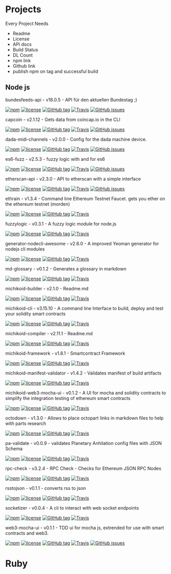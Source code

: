 # Projects

Every Project Needs
* Readme
* License
* APi docs
* Build Status 
* DL Count 
* npm link
* Github link 
* publish npm on tag and successful build 

##  Node js 

bundesfeeds-api - v18.0.5 - API für den aktuellen Bundestag ;)

[![npm](https://img.shields.io/npm/dt/bundesfeeds-api.svg)](https://www.npmjs.com/package/bundesfeeds-api)
[![license](https://img.shields.io/github/license/bundesfeeds/bundesfeeds-api.svg)](https://github.com/bundesfeeds/bundesfeeds-api/blob/master/LICENSE.md)
[![GitHub tag](https://img.shields.io/github/tag/bundesfeeds/bundesfeeds-api.svg)](https://github.com/bundesfeeds/bundesfeeds-api)
[![Travis](https://img.shields.io/travis/bundesfeeds/bundesfeeds-api.svg)](https://travis-ci.org/bundesfeeds/bundesfeeds-api)
[![GitHub issues](https://img.shields.io/github/issues/bundesfeeds/bundesfeeds-api.svg)](https://github.com/bundesfeeds/bundesfeeds-api/issues)

capcoin - v2.1.12 - Gets data from coincap.io in the CLI

[![npm](https://img.shields.io/npm/dt/capcoin.svg)](https://www.npmjs.com/package/capcoin)
[![license](https://img.shields.io/github/license/sebs/capcoin.svg)](https://github.com/sebs/capcoin/blob/master/LICENSE.md)
[![GitHub tag](https://img.shields.io/github/tag/sebs/capcoin.svg)](https://github.com/sebs/capcoin)
[![Travis](https://img.shields.io/travis/sebs/capcoin.svg)](https://travis-ci.org/sebs/capcoin)
[![GitHub issues](https://img.shields.io/github/issues/sebs/capcoin.svg)](https://github.com/sebs/capcoin/issues)

dada-midi-channels - v2.0.0 - Config for the dada machine device.

[![npm](https://img.shields.io/npm/dt/dada-midi-channels.svg)](https://www.npmjs.com/package/dada-midi-channels)
[![license](https://img.shields.io/github/license/sebs/dada-midi-channels.svg)](https://github.com/sebs/dada-midi-channels/blob/master/LICENSE.md)
[![GitHub tag](https://img.shields.io/github/tag/sebs/dada-midi-channels.svg)](https://github.com/sebs/dada-midi-channels)
[![Travis](https://img.shields.io/travis/sebs/dada-midi-channels.svg)](https://travis-ci.org/sebs/dada-midi-channels)
[![GitHub issues](https://img.shields.io/github/issues/sebs/dada-midi-channels.svg)](https://github.com/sebs/dada-midi-channels/issues)

es6-fuzz - v2.5.3 - fuzzy logic with and for es6

[![npm](https://img.shields.io/npm/dt/es6-fuzz.svg)](https://www.npmjs.com/package/es6-fuzz)
[![license](https://img.shields.io/github/license/sebs/es6-fuzz.svg)](https://github.com/sebs/es6-fuzz/blob/master/LICENSE.md)
[![GitHub tag](https://img.shields.io/github/tag/sebs/es6-fuzz.svg)](https://github.com/sebs/es6-fuzz)
[![Travis](https://img.shields.io/travis/sebs/es6-fuzz.svg)](https://travis-ci.org/sebs/es6-fuzz)
[![GitHub issues](https://img.shields.io/github/issues/sebs/es6-fuzz.svg)](https://github.com/sebs/es6-fuzz/issues)

etherscan-api - v2.3.0 - API to etherscan with a simple interface

[![npm](https://img.shields.io/npm/dt/etherscan-api.svg)](https://www.npmjs.com/package/etherscan-api)
[![license](https://img.shields.io/github/license/sebs/etherscan-api.svg)](https://github.com/sebs/etherscan-api/blob/master/LICENSE.md)
[![GitHub tag](https://img.shields.io/github/tag/sebs/etherscan-api.svg)](https://github.com/sebs/etherscan-api)
[![Travis](https://img.shields.io/travis/sebs/etherscan-api.svg)](https://travis-ci.org/sebs/etherscan-api)
[![GitHub issues](https://img.shields.io/github/issues/sebs/etherscan-api.svg)](https://github.com/sebs/etherscan-api/issues)

ethrain - v1.3.4 - Command line Ethereum Testnet Faucet. gets you ether on the ethereum testnet (morden)

[![npm](https://img.shields.io/npm/dt/ethrain.svg)]()
[![license](https://img.shields.io/github/license/sebs/ethrain.svg)]()
[![GitHub tag](https://img.shields.io/github/tag/sebs/ethrain.svg)]()
[![Travis](https://img.shields.io/travis/sebs/ethrain.svg)]()

fuzzylogic - v0.3.1 - A fuzzy logic module for node.js

[![npm](https://img.shields.io/npm/dt/fuzzylogic.svg)]()
[![license](https://img.shields.io/github/license/sebs/node-fuzzylogic.svg)]()
[![GitHub tag](https://img.shields.io/github/tag/sebs/node-fuzzylogic.svg)]()
[![Travis](https://img.shields.io/travis/sebs/node-fuzzylogic.svg)]()

generator-nodecli-awesome - v2.6.0 - A improved Yeoman generator for nodejs cli modules

[![npm](https://img.shields.io/npm/dt/generator-nodecli-awesome.svg)]()
[![license](https://img.shields.io/github/license/sebs/generator-nodecli-awesome.svg)]()
[![GitHub tag](https://img.shields.io/github/tag/sebs/generator-nodecli-awesome.svg)]()
[![Travis](https://img.shields.io/travis/sebs/node-cli-awesome.svg)]()

md-glossary - v0.1.2 - Generates a glossary in markdown

[![npm](https://img.shields.io/npm/dt/md-glossary.svg)]()
[![license](https://img.shields.io/github/license/sebs/md-glossary.svg)]()
[![GitHub tag](https://img.shields.io/github/tag/sebs/md-glossary.svg)]()
[![Travis](https://img.shields.io/travis/sebs/md-glossary.svg)]()

michikoid-builder - v2.1.0 - Readme.md

[![npm](https://img.shields.io/npm/dt/michikoid-builder.svg)]()
[![license](https://img.shields.io/github/license/michikoid/michikoid-builder.svg)]()
[![GitHub tag](https://img.shields.io/github/tag/michikoid/michikoid-builder.svg)]()
[![Travis](https://img.shields.io/travis/michikoid/michikoid-builder.svg)]()

michikoid-cli - v3.15.10 - A command line Interface to build, deploy and test your solidity smart contracts

[![npm](https://img.shields.io/npm/dt/michikoid-cli.svg)]()
[![license](https://img.shields.io/github/license/michikoid/michikoid-cli.svg)]()
[![GitHub tag](https://img.shields.io/github/tag/michikoid/michikoid-cli.svg)]()
[![Travis](https://img.shields.io/travis/michikoid/michikoid-cli.svg)]()

michikoid-compiler - v2.11.1 - Readme.md

[![npm](https://img.shields.io/npm/dt/michikoid-compiler.svg)]()
[![license](https://img.shields.io/github/license/michikoid/michikoid-compiler.svg)]()
[![GitHub tag](https://img.shields.io/github/tag/michikoid/michikoid-compiler.svg)]()
[![Travis](https://img.shields.io/travis/michikoid/michikoid-compiler.svg)]()

michikoid-framework - v1.8.1 - Smartcontract Framework

[![npm](https://img.shields.io/npm/dt/michikoid-framework.svg)]()
[![license](https://img.shields.io/github/license/michikoid/michikoid-framework.svg)]()
[![GitHub tag](https://img.shields.io/github/tag/michikoid/michikoid-framework.svg)]()
[![Travis](https://img.shields.io/travis/michikoid/michikoid-framework.svg)]()

michikoid-manifest-validator - v1.4.2 - Validates manifest of build artifacts

[![npm](https://img.shields.io/npm/dt/michikoid-manifest-validator.svg)]()
[![license](https://img.shields.io/github/license/michikoid/michikoid-manifest-validator.svg)]()
[![GitHub tag](https://img.shields.io/github/tag/michikoid/michikoid-manifest-validator.svg)]()
[![Travis](https://img.shields.io/travis/michikoid/michikoid-manifest-validator.svg)]()

michikoid-web3-mocha-ui - v0.1.2 - A UI for mocha and solidity contracts to simplify the integration testing of ethereum smart contracts

[![npm](https://img.shields.io/npm/dt/michikoid-web3-mocha-ui.svg)]()
[![license](https://img.shields.io/github/license/michikoid/michikoid-web3-mocha-ui.svg)]()
[![GitHub tag](https://img.shields.io/github/tag/michikoid/michikoid-web3-mocha-ui.svg)]()
[![Travis](https://img.shields.io/travis/michikoid/michikoid-web3-mocha-ui.svg)]()

octodown - v1.3.0 - Allows to place octopart links in markdown files to help with parts research

[![npm](https://img.shields.io/npm/dt/octodown.svg)]()
[![license](https://img.shields.io/github/license/sebs/octodown.svg)]()
[![GitHub tag](https://img.shields.io/github/tag/sebs/octodown.svg)]()
[![Travis](https://img.shields.io/travis/sebs/octodown.svg)]()

pa-validate - v0.0.9 - validates Planetary Anhilation config files with JSON Schema

[![npm](https://img.shields.io/npm/dt/pa-validate.svg)]()
[![license](https://img.shields.io/github/license/sebs/pa-validate.svg)]()
[![GitHub tag](https://img.shields.io/github/tag/sebs/pa-validate.svg)]()
[![Travis](https://img.shields.io/travis/sebs/pa-validate.svg)]()

rpc-check - v3.2.4 - RPC Check - Checks for Ethereum JSON RPC Nodes

[![npm](https://img.shields.io/npm/dt/rpc-check.svg)]()
[![license](https://img.shields.io/github/license/sebs/rpc-check.svg)]()
[![GitHub tag](https://img.shields.io/github/tag/sebs/rpc-check.svg)]()
[![Travis](https://img.shields.io/travis/sebs/rpc-check.svg)]()

rsstojson - v0.1.1 - converts rss to json

[![npm](https://img.shields.io/npm/dt/rsstojson.svg)]()
[![license](https://img.shields.io/github/license/sebs/rsstojson.svg)]()
[![GitHub tag](https://img.shields.io/github/tag/sebs/rsstojson.svg)]()
[![Travis](https://img.shields.io/travis/sebs/rsstojson.svg)]()

socketizer - v0.0.4 - A cli to interact with web socket endpoints

[![npm](https://img.shields.io/npm/dt/socketizer.svg)]()
[![license](https://img.shields.io/github/license/sebs/socketizer.svg)]()
[![GitHub tag](https://img.shields.io/github/tag/sebs/socketizer.svg)]()
[![Travis](https://img.shields.io/travis/sebs/socketizer.svg)]()


web3-mocha-ui - v0.1.1 - TDD ui for mocha js, extrended for use with smart contracts and web3.

[![npm](https://img.shields.io/npm/dt/web3-mocha-ui.svg)]()
[![license](https://img.shields.io/github/license/sebs/web3-mocha-ui.svg)]()
[![GitHub tag](https://img.shields.io/github/tag/sebs/web3-mocha-ui.svg)]()
[![Travis](https://img.shields.io/travis/sebs/web3-mocha-ui.svg)]()
[![GitHub issues](https://img.shields.io/github/issues/sebs/web3-mocha-ui.svg)]()


# Ruby 

